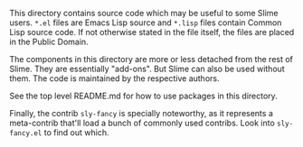 This directory contains source code which may be useful to some Slime
users.  `*.el` files are Emacs Lisp source and `*.lisp` files contain
Common Lisp source code.  If not otherwise stated in the file itself,
the files are placed in the Public Domain.

The components in this directory are more or less detached from the
rest of Slime.  They are essentially "add-ons".  But Slime can also be
used without them.  The code is maintained by the respective authors.

See the top level README.md for how to use packages in this directory.

Finally, the contrib `sly-fancy` is specially noteworthy, as it
represents a meta-contrib that'll load a bunch of commonly used
contribs. Look into `sly-fancy.el` to find out which.
